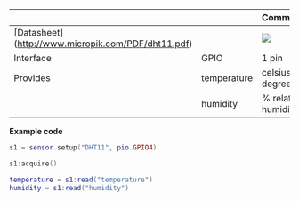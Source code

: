 

|              |             | Comments                   |
|--------------|-------------|----------------------------|
| [Datasheet] (http://www.micropik.com/PDF/dht11.pdf)    |             | ![](http://whitecatboard.org/git/dht11.jpg)                           |
| Interface    | GPIO        | 1 pin                      |
| Provides     | temperature | celsius degrees            |
|              | humidity    | % relative humidity        |


**Example code**

```lua
s1 = sensor.setup("DHT11", pio.GPIO4)

s1:acquire()

temperature = s1:read("temperature")
humidity = s1:read("humidity")
```